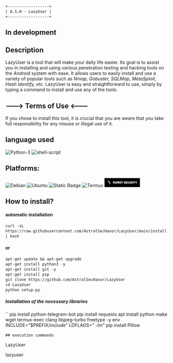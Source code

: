 ```
+------------------+
| A.S.H - LazyUser |
+------------------+
 ```
## In development

## Description
LazyUser is a tool that will make your daily life easier. Its goal is to assist you in installing and using various penetration testing and hacking tools on the *Android* system with ease. It allows users to easily install and use a variety of popular tools such as *Nmap, Gobuster, SQLMap, MetaSploit, Hash Identify, etc*. LazyUser is easy and straightforward to use, simply by typing a command to install and use any of the tools.

## ---> Terms of Use <---
If you chose to install this tool, it is crucial that you are aware that you take full responsibility for any misuse or illegal use of it.

## language used
![Python-3](https://img.shields.io/badge/Python-3.8-dark?style=for-the-badge&logo=%2300000000&logoColor=%2300000000&labelColor=%23000000ff&color=%23000000ff)
![shell-script](https://img.shields.io/badge/Shell_Script-121011?style=for-the-badge&logo=gnu-bash&logoColor=white)

## Platforms:
![Debian](https://img.shields.io/badge/Debian-gnu?style=for-the-badge&logo=Debian&logoColor=%23ca1717ff&color=%23000000ff)
![Ubuntu](https://img.shields.io/badge/Ubuntu-gnu?style=for-the-badge&logo=Ubuntu&logoColor=%23c1600bff&color=%23000000ff)
![Static Badge](https://img.shields.io/badge/Kal_linux-gnu?style=for-the-badge&logo=Kali%20linux&color=%23000000ff)
![Termux](https://img.shields.io/badge/Termux-linux?style=for-the-badge&logo=android&logoColor=%23ffffffff&color=%23000000ff)
<img loading="lazy" src="src/parrotlogo.jpg" width="110" height="28"/>

## How to install?
#### automatic installation
```
curl -sL https://raw.githubusercontent.com/AstralSecHaxor/LazyUser/main/install.sh | bash
```
#### or
```
apt-get update && apt-get upgrade
apt-get install python3 -y
apt-get install git -y
apt-get install pip
git clone https://github.com/AstralSecHaxor/LazyUser
cd LazyUser
python setup.py
```
##### **_Installation of the necessary libraries_**
``
pip install python-telegram-bot
pip install requests
apt install python make wget termux-exec clang libjpeg-turbo freetype -y
env INCLUDE="$PREFIX/include" LDFLAGS=" -lm" pip install Pillow

```
## execution commands
```
LazyUser

lazyuser
```
